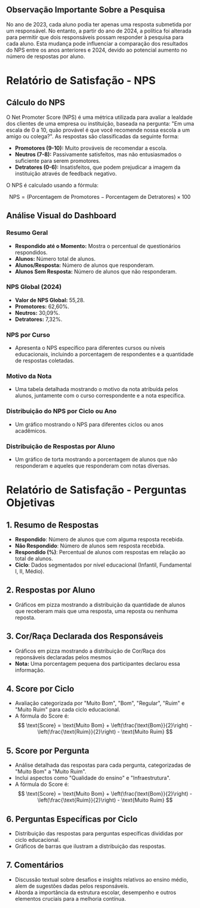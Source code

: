 
## Observação Importante Sobre a Pesquisa
No ano de 2023, cada aluno podia ter apenas uma resposta submetida por um responsável. No entanto, a partir do ano de 2024, a política foi alterada para permitir que dois responsáveis possam responder à pesquisa para cada aluno. Esta mudança pode influenciar a comparação dos resultados do NPS entre os anos anteriores e 2024, devido ao potencial aumento no número de respostas por aluno.



# Relatório de Satisfação  - NPS

## Cálculo do NPS
O Net Promoter Score (NPS) é uma métrica utilizada para avaliar a lealdade dos clientes de uma empresa ou instituição, baseada na pergunta: "Em uma escala de 0 a 10, quão provável é que você recomende nossa escola a um amigo ou colega?". As respostas são classificadas da seguinte forma:
- **Promotores (9-10):** Muito prováveis de recomendar a escola.
- **Neutros (7-8):** Passivamente satisfeitos, mas não entusiasmados o suficiente para serem promotores.
- **Detratores (0-6):** Insatisfeitos, que podem prejudicar a imagem da instituição através de feedback negativo.

O NPS é calculado usando a fórmula:

$$  \text{NPS} = (\text{Porcentagem de Promotores} - \text{Porcentagem de Detratores}) \times 100 \ $$

## Análise Visual do Dashboard

### Resumo Geral
- **Respondido até o Momento:** Mostra o percentual de questionários respondidos.
- **Alunos:** Número total de alunos.
- **Alunos/Resposta:** Número de alunos que responderam.
- **Alunos Sem Resposta:** Número de alunos que não responderam.

### NPS Global (2024)
- **Valor de NPS Global:** 55,28.
- **Promotores:** 62,60%.
- **Neutros:** 30,09%.
- **Detratores:** 7,32%.

### NPS por Curso
- Apresenta o NPS específico para diferentes cursos ou níveis educacionais, incluindo a porcentagem de respondentes e a quantidade de respostas coletadas.

### Motivo da Nota
- Uma tabela detalhada mostrando o motivo da nota atribuída pelos alunos, juntamente com o curso correspondente e a nota específica.

### Distribuição do NPS por Ciclo ou Ano
- Um gráfico mostrando o NPS para diferentes ciclos ou anos acadêmicos.

### Distribuição de Respostas por Aluno
- Um gráfico de torta mostrando a porcentagem de alunos que não responderam e aqueles que responderam com notas diversas.






# Relatório de Satisfação  - Perguntas Objetivas

## 1. Resumo de Respostas
- **Respondido**: Número de alunos que com alguma resposta recebida.
- **Não Respondido**: Número de alunos sem resposta recebida.
- **Respondido (%)**: Percentual de alunos com respostas em relação ao total de alunos.
- **Ciclo**: Dados segmentados por nível educacional (Infantil, Fundamental I, II, Médio).

## 2. Respostas por Aluno
- Gráficos em pizza mostrando a distribuição da quantidade de alunos que receberam mais que uma resposta, uma reposta ou nenhuma reposta.

## 3. Cor/Raça Declarada dos Responsáveis
- Gráficos em pizza mostrando a distribuição de Cor/Raça dos reponsáveis declaradas pelos mesmos
- **Nota:** Uma porcentagem pequena dos participantes declarou essa informação.

## 4. Score por Ciclo
- Avaliação categorizada por "Muito Bom", "Bom", "Regular", "Ruim" e "Muito Ruim" para cada ciclo educacional.
 - A fórmula do Score é:
  $$ \text{Score} = \text{Muito Bom} + \left(\frac{\text{Bom}}{2}\right) - \left(\frac{\text{Ruim}}{2}\right) - \text{Muito Ruim}
  $$
 

## 5. Score por Pergunta
- Análise detalhada das respostas para cada pergunta, categorizadas de "Muito Bom" a "Muito Ruim".
- Inclui aspectos como "Qualidade do ensino" e "Infraestrutura".
- A fórmula do Score é:
  $$ \text{Score} = \text{Muito Bom} + \left(\frac{\text{Bom}}{2}\right) - \left(\frac{\text{Ruim}}{2}\right) - \text{Muito Ruim}
  $$

## 6. Perguntas Específicas por Ciclo
- Distribuição das respostas para perguntas específicas divididas por ciclo educacional.
- Gráficos de barras que ilustram a distribuição das respostas.

## 7. Comentários
- Discussão textual sobre desafios e insights relativos ao ensino médio, alem de sugestões dadas pelos responsáveis.
- Aborda a importância da estrutura escolar, desempenho e outros elementos cruciais para a melhoria contínua.

